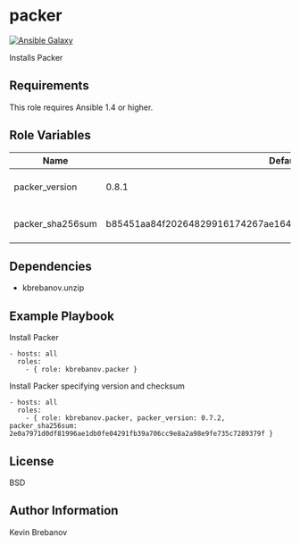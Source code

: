 packer
======

[![Ansible Galaxy](https://img.shields.io/badge/galaxy-kbrebanov.packer-660198.svg)](https://galaxy.ansible.com/list#/roles/3297)

Installs Packer

Requirements
------------

This role requires Ansible 1.4 or higher.

Role Variables
--------------

| Name             | Default                                                          | Description                  |
|------------------|------------------------------------------------------------------|------------------------------|
| packer_version   | 0.8.1                                                            | Version of Packer to install |
| packer_sha256sum | b85451aa84f20264829916174267ae1642aec434e9a66c382d41e6c595be59d4 | SHA 256 checksum of package  |

Dependencies
------------

- kbrebanov.unzip

Example Playbook
----------------

Install Packer
```
- hosts: all
  roles:
    - { role: kbrebanov.packer }
```

Install Packer specifying version and checksum
```
- hosts: all
  roles:
    - { role: kbrebanov.packer, packer_version: 0.7.2, packer_sha256sum: 2e0a7971d0df81996ae1db0fe04291fb39a706cc9e8a2a98e9fe735c7289379f }
```

License
-------

BSD

Author Information
------------------

Kevin Brebanov
